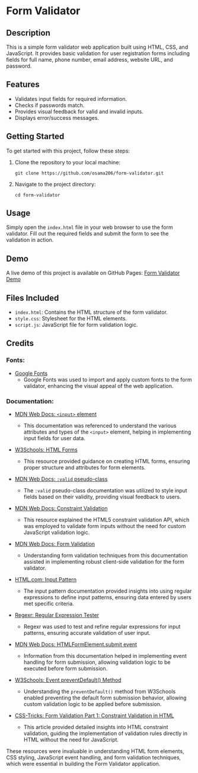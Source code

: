 # Form Validator

## Description
This is a simple form validator web application built using HTML, CSS, and JavaScript. It provides basic validation for user registration forms including fields for full name, phone number, email address, website URL, and password.

## Features
- Validates input fields for required information.
- Checks if passwords match.
- Provides visual feedback for valid and invalid inputs.
- Displays error/success messages.

## Getting Started
To get started with this project, follow these steps:

1. Clone the repository to your local machine:
    ```
    git clone https://github.com/osama206/form-validator.git
    ```

2. Navigate to the project directory:
    ```
    cd form-validator
    ```

## Usage
Simply open the `index.html` file in your web browser to use the form validator. Fill out the required fields and submit the form to see the validation in action.

## Demo
A live demo of this project is available on GitHub Pages: [Form Validator Demo](https://osama206.github.io/form-validator/)

## Files Included
- `index.html`: Contains the HTML structure of the form validator.
- `style.css`: Stylesheet for the HTML elements.
- `script.js`: JavaScript file for form validation logic.

## Credits

### Fonts:

- [Google Fonts](https://fonts.google.com)
  - Google Fonts was used to import and apply custom fonts to the form validator, enhancing the visual appeal of the web application.

### Documentation:

- [MDN Web Docs: `<input>` element](https://developer.mozilla.org/en-US/docs/Web/HTML/Element/input)
  - This documentation was referenced to understand the various attributes and types of the `<input>` element, helping in implementing input fields for user data.
  
- [W3Schools: HTML Forms](https://www.w3schools.com/html/html_forms.asp)
  - This resource provided guidance on creating HTML forms, ensuring proper structure and attributes for form elements.
  
- [MDN Web Docs: `:valid` pseudo-class](https://developer.mozilla.org/en-US/docs/Web/CSS/:valid)
  - The `:valid` pseudo-class documentation was utilized to style input fields based on their validity, providing visual feedback to users.
  
- [MDN Web Docs: Constraint Validation](https://developer.mozilla.org/en-US/docs/Web/Guide/HTML/HTML5/Constraint_validation)
  - This resource explained the HTML5 constraint validation API, which was employed to validate form inputs without the need for custom JavaScript validation logic.
  
- [MDN Web Docs: Form Validation](https://developer.mozilla.org/en-US/docs/Learn/Forms/Form_validation)
  - Understanding form validation techniques from this documentation assisted in implementing robust client-side validation for the form validator.
  
- [HTML.com: Input Pattern](https://html.com/attributes/input-pattern/)
  - The input pattern documentation provided insights into using regular expressions to define input patterns, ensuring data entered by users met specific criteria.
  
- [Regexr: Regular Expression Tester](https://regexr.com/3bfsi)
  - Regexr was used to test and refine regular expressions for input patterns, ensuring accurate validation of user input.
  
- [MDN Web Docs: HTMLFormElement.submit event](https://developer.mozilla.org/en-US/docs/Web/API/HTMLFormElement/submit_event)
  - Information from this documentation helped in implementing event handling for form submission, allowing validation logic to be executed before form submission.
  
- [W3Schools: Event preventDefault() Method](https://www.w3schools.com/jsref/event_preventdefault.asp)
  - Understanding the `preventDefault()` method from W3Schools enabled preventing the default form submission behavior, allowing custom validation logic to be applied before submission.
  
- [CSS-Tricks: Form Validation Part 1: Constraint Validation in HTML](https://css-tricks.com/form-validation-part-1-constraint-validation-html/)
  - This article provided detailed insights into HTML constraint validation, guiding the implementation of validation rules directly in HTML without the need for JavaScript.

These resources were invaluable in understanding HTML form elements, CSS styling, JavaScript event handling, and form validation techniques, which were essential in building the Form Validator application.
